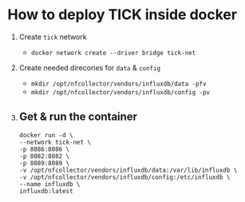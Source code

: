 # How to deploy TICK inside docker
1. Create `tick` network
   - ```docker network create --driver bridge tick-net```

2. Create needed direcories for `data` & `config`
   - ```mkdir /opt/nfcollector/vendors/influxdb/data -pfv```
   - ```mkdir /opt/nfcollector/vendors/influxdb/config -pv```

3. Get & run the container
   -
    ```
    docker run -d \
    --network tick-net \
    -p 8086:8086 \
    -p 8082:8082 \
    -p 8089:8089 \
    -v /opt/nfcollector/vendors/influxdb/data:/var/lib/influxdb \
    -v /opt/nfcollector/vendors/influxdb/config:/etc/influxdb \
    --name influxdb \
    influxdb:latest
    ```